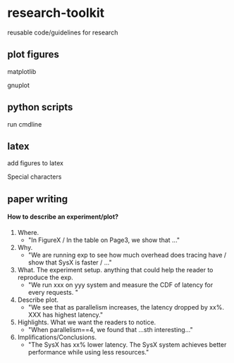 # research-toolkit

reusable code/guidelines for research

## plot figures

matplotlib

gnuplot

## python scripts

run cmdline

## latex

add figures to latex

Special characters

## paper writing

#### How to describe an experiment/plot?

1. Where. 
    - "In FigureX / In the table on Page3, we show that ..."
2. Why. 
    - "We are running exp to see how much overhead does tracing have / show that SysX is faster / ..."
3. What. The experiment setup. anything that could help the reader to reproduce the exp. 
    - "We run xxx on yyy system and measure the CDF of latency for every requests. "
4. Describe plot. 
    - "We see that as parallelism increases, the latency dropped by xx%. XXX has highest latency."
5. Highlights. What we want the readers to notice.
    - "When parallelism==4, we found that ...sth interesting..."
6. Implifications/Conclusions. 
    - "The SysX has xx% lower latency. The SysX system achieves better performance while using less resources."



